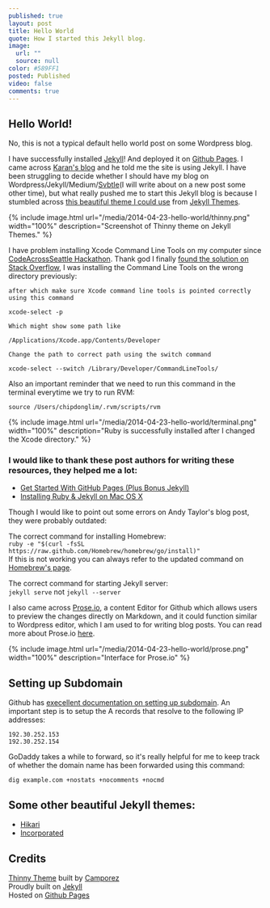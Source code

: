 ```yaml
---
published: true
layout: post
title: Hello World
quote: How I started this Jekyll blog.
image: 
  url: ""
  source: null
color: #589FF1  
posted: Published 
video: false
comments: true
---
```


## Hello World!

No, this is not a typical default hello world post on some Wordpress blog.

I have successfully installed [Jekyll](http://jekyllrb.com)! And deployed it on [Github Pages](https://pages.github.com). I came across [Karan's blog](http://karan.github.io) and he told me the site is using Jekyll. I have been struggling to decide whether I should have my blog on Wordpress/Jekyll/Medium/[Svbtle](https://svbtle.com)(I will write about on a new post some other time), but what really pushed me to start this Jekyll blog is because I stumbled across [this beautiful theme I could use](http://jekyllthemes.org/themes/thinny) from [Jekyll Themes](http://jekyllthemes.org/).

{% include image.html url="/media/2014-04-23-hello-world/thinny.png" width="100%" description="Screenshot of Thinny theme on Jekyll Themes." %}

I have problem installing Xcode Command Line Tools on my computer since [CodeAcrossSeattle Hackathon](https://medium.com/p/1a741836f226). Thank god I finally [found the solution on Stack Overflow](http://stackoverflow.com/questions/4518031/issue-installing-ruby-by-rvm-error-while-running-configure), I was installing the Command Line Tools on the wrong directory previously:

~~~
after which make sure Xcode command line tools is pointed correctly using this command

xcode-select -p

Which might show some path like

/Applications/Xcode.app/Contents/Developer

Change the path to correct path using the switch command

xcode-select --switch /Library/Developer/CommandLineTools/
~~~

Also an important reminder that we need to run this command in the terminal everytime we try to run RVM:

~~~
source /Users/chipdonglim/.rvm/scripts/rvm
~~~

{% include image.html url="/media/2014-04-23-hello-world/terminal.png" width="100%" description="Ruby is successfully installed after I changed the Xcode directory." %}

### I would like to thank these post authors for writing these resources, they helped me a lot:
- [Get Started With GitHub Pages (Plus Bonus Jekyll)](http://24ways.org/2013/get-started-with-github-pages/)
- [Installing Ruby & Jekyll on Mac OS X](http://andytaylor.me/2012/11/03/installing-ruby-and-jekyll/)

Though I would like to point out some errors on Andy Taylor's blog post, they were probably outdated:

The correct command for installing Homebrew:<br>
`ruby -e "$(curl -fsSL https://raw.github.com/Homebrew/homebrew/go/install)"`<br>
If this is not working you can always refer to the updated command on [Homebrew's page](http://brew.sh/).

The correct command for starting Jekyll server:<br>
`jekyll serve` not `jekyll --server`

I also came across [Prose.io](http://prose.io), a content Editor for Github which allows users to preview the changes directly on Markdown, and it could function similar to Wordpress editor, which I am used to for writing blog posts. You can read more about Prose.io [here](developmentseed.org/blog/2012/june/25/prose-a-content-editor-for-github/).

{% include image.html url="/media/2014-04-23-hello-world/prose.png" width="100%" description="Interface for Prose.io" %}

## Setting up Subdomain
Github has [execellent documentation on setting up subdomain](https://help.github.com/articles/setting-up-a-custom-domain-with-github-pages). An important step is to setup the A records that resolve to the following IP addresses:

~~~
192.30.252.153
192.30.252.154
~~~

GoDaddy takes a while to forward, so it's really helpful for me to keep track of whether the domain name has been forwarded using this command:

`dig example.com +nostats +nocomments +nocmd`

## Some other beautiful Jekyll themes:
- [Hikari](http://jekyllthemes.org/themes/hikari/)
- [Incorporated](http://jekyllthemes.org/themes/incorporated/)

## Credits
[Thinny Theme](http://jekyllthemes.org/themes/thinny/) built by [Camporez](http://camporez.com)<br>
Proudly built on [Jekyll](http://jekyllrb.com/)<br>
Hosted on [Github Pages](https://pages.github.com/)
